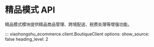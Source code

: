 # 精品模式 API

精品模式模块提供精品商品管理、跨境配送、税费处理等增强功能。

::: xiaohongshu_ecommerce.client.BoutiqueClient
    options:
      show_source: false
      heading_level: 2
